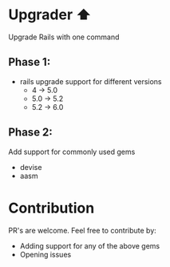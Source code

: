 # Upgrader ⬆️
Upgrade Rails with one command

## Phase 1:
- rails upgrade support for different versions
  - 4 -> 5.0
  - 5.0 -> 5.2
  - 5.2 -> 6.0

## Phase 2:
Add support for commonly used gems
- devise
- aasm

# Contribution

PR's are welcome.
Feel free to contribute by:
- Adding support for any of the above gems
- Opening issues
